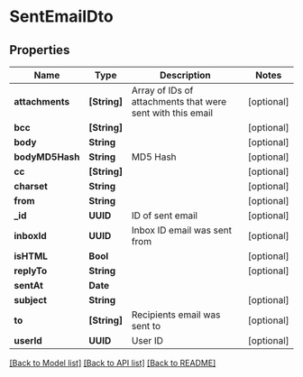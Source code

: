 # SentEmailDto

## Properties
Name | Type | Description | Notes
------------ | ------------- | ------------- | -------------
**attachments** | **[String]** | Array of IDs of attachments that were sent with this email | [optional] 
**bcc** | **[String]** |  | [optional] 
**body** | **String** |  | [optional] 
**bodyMD5Hash** | **String** | MD5 Hash | [optional] 
**cc** | **[String]** |  | [optional] 
**charset** | **String** |  | [optional] 
**from** | **String** |  | [optional] 
**_id** | **UUID** | ID of sent email | [optional] 
**inboxId** | **UUID** | Inbox ID email was sent from | [optional] 
**isHTML** | **Bool** |  | [optional] 
**replyTo** | **String** |  | [optional] 
**sentAt** | **Date** |  | 
**subject** | **String** |  | [optional] 
**to** | **[String]** | Recipients email was sent to | [optional] 
**userId** | **UUID** | User ID | [optional] 

[[Back to Model list]](../README#documentation-for-models) [[Back to API list]](../README#documentation-for-api-endpoints) [[Back to README]](../README)


